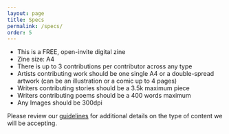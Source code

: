 ```yaml
---
layout: page
title: Specs
permalink: /specs/
order: 5
---
```


- This is a FREE, open-invite digital zine
- Zine size: A4
- There is up to 3 contributions per contributor across any type
- Artists contributing work should be one single A4 or a double-spread artwork (can be an illustration or a comic up to 4 pages)
- Writers contributing stories should be a 3.5k maximum piece
- Writers contributing poems should be a 400 words maximum
- Any Images should be 300dpi

Please review our [guidelines](/guidelines) for additional details on the type of content we will be accepting.